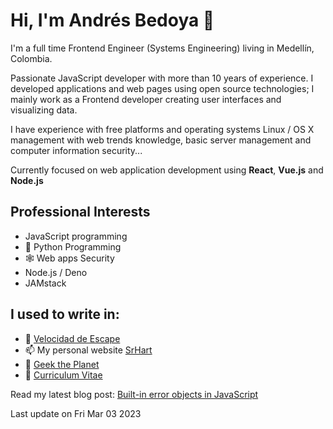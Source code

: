 # Hi, I'm Andrés Bedoya 👋

I'm a full time Frontend Engineer (Systems Engineering) living in Medellín, Colombia.

Passionate JavaScript developer with more than 10 years of experience. I developed applications and web pages using open source technologies; I mainly work as a Frontend developer creating user interfaces and visualizing data.

I have experience with free platforms and operating systems Linux / OS X management with web trends knowledge, basic server management and computer information security...

Currently focused on web application development using **React**, **Vue.js** and **Node.js**

## Professional Interests
- JavaScript programming
- 🐍 Python Programming
- 🕸 Web apps Security
- Node.js / Deno
- JAMstack

## I used to write in:
- 💨 [Velocidad de Escape](https://velocidadescape.com/)
- 📫 My personal website [SrHart](https://srhart.co/)
- 👾 [Geek the Planet](https://geektheplanet.net/)
- 📝 [Curriculum Vitae](https://read.cv/anbedoyag)


Read my latest blog post: [Built-in error objects in JavaScript](https://velocidadescape.com/js/errors-javascript/)

Last update on Fri Mar 03 2023